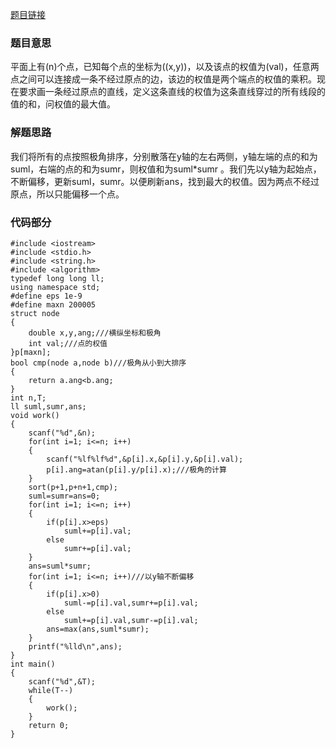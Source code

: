 [题目链接](http://acm.hdu.edu.cn/showproblem.php?pid=6127)

### **题目意思**

平面上有(n)个点，已知每个点的坐标为((x,y))，以及该点的权值为(val)，任意两点之间可以连接成一条不经过原点的边，该边的权值是两个端点的权值的乘积。现在要求画一条经过原点的直线，定义这条直线的权值为这条直线穿过的所有线段的值的和，问权值的最大值。

### **解题思路**

我们将所有的点按照极角排序，分别散落在y轴的左右两侧，y轴左端的点的和为suml，右端的点的和为sumr，则权值和为suml*sumr 。我们先以y轴为起始点，不断偏移，更新suml，sumr。以便刷新ans，找到最大的权值。因为两点不经过原点，所以只能偏移一个点。

### **代码部分**

```
#include <iostream>
#include <stdio.h>
#include <string.h>
#include <algorithm>
typedef long long ll;
using namespace std;
#define eps 1e-9
#define maxn 200005
struct node
{
    double x,y,ang;///横纵坐标和极角
    int val;///点的权值
}p[maxn];
bool cmp(node a,node b)///极角从小到大排序
{
    return a.ang<b.ang;
}
int n,T;
ll suml,sumr,ans;
void work()
{
    scanf("%d",&n);
    for(int i=1; i<=n; i++)
    {
        scanf("%lf%lf%d",&p[i].x,&p[i].y,&p[i].val);
        p[i].ang=atan(p[i].y/p[i].x);///极角的计算
    }
    sort(p+1,p+n+1,cmp);
    suml=sumr=ans=0;
    for(int i=1; i<=n; i++)
    {
        if(p[i].x>eps)
            suml+=p[i].val;
        else
            sumr+=p[i].val;
    }
    ans=suml*sumr;
    for(int i=1; i<=n; i++)///以y轴不断偏移
    {
        if(p[i].x>0)
            suml-=p[i].val,sumr+=p[i].val;
        else
            suml+=p[i].val,sumr-=p[i].val;
        ans=max(ans,suml*sumr);
    }
    printf("%lld\n",ans);
}
int main()
{
    scanf("%d",&T);
    while(T--)
    {
        work();
    }
    return 0;
}

```